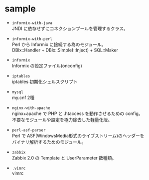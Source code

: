 sample
======

+ `informix-with-java`  
  JNDI に依存せずにコネクションプールを管理するクラス。


+ `informix-with-perl`  
  Perl から Informix に接続する為のモジュール。  
  DBIx::Handler + DBIx::Simple(::Inject) + SQL::Maker

+ `informix`  
  Informix の設定ファイル(onconfig)

+ `iptables`  
  iptables 初期化シェルスクリプト

+ `mysql`  
  my.cnf 2種

+ `nginx-with-apache`  
  nginx+apache で PHP と .htaccess を動作させるための config。  
  不要なモジュールや設定を極力除去した軽量化版。

+ `perl-asf-parser`  
  Perl で ASF(WindowsMedia形式のライブストリーム)のヘッダーを  
  バイナリ解析するためのモジュール。

+ `zabbix`  
  Zabbix 2.0 の Template と UserParameter 数種類。

+ `.vimrc`  
  vimrc
